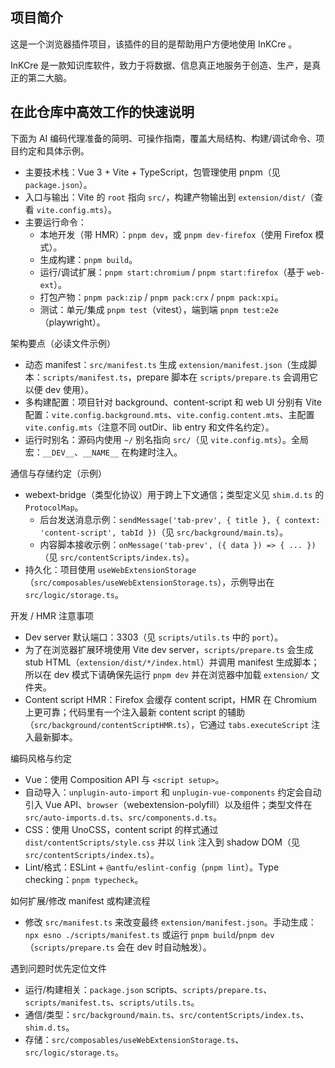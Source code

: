 ## 项目简介

这是一个浏览器插件项目，该插件的目的是帮助用户方便地使用 InKCre 。

InKCre 是一款知识库软件，致力于将数据、信息真正地服务于创造、生产，是真正的第二大脑。

## 在此仓库中高效工作的快速说明

下面为 AI 编码代理准备的简明、可操作指南，覆盖大局结构、构建/调试命令、项目约定和具体示例。

- 主要技术栈：Vue 3 + Vite + TypeScript，包管理使用 pnpm（见 `package.json`）。
- 入口与输出：Vite 的 `root` 指向 `src/`，构建产物输出到 `extension/dist/`（查看 `vite.config.mts`）。
- 主要运行命令：
  - 本地开发（带 HMR）：`pnpm dev`，或 `pnpm dev-firefox`（使用 Firefox 模式）。
  - 生成构建：`pnpm build`。
  - 运行/调试扩展：`pnpm start:chromium` / `pnpm start:firefox`（基于 `web-ext`）。
  - 打包产物：`pnpm pack:zip` / `pnpm pack:crx` / `pnpm pack:xpi`。
  - 测试：单元/集成 `pnpm test`（vitest），端到端 `pnpm test:e2e`（playwright）。

架构要点（必读文件示例）

- 动态 manifest：`src/manifest.ts` 生成 `extension/manifest.json`（生成脚本：`scripts/manifest.ts`，prepare 脚本在 `scripts/prepare.ts` 会调用它以便 dev 使用）。
- 多构建配置：项目针对 background、content-script 和 web UI 分别有 Vite 配置：`vite.config.background.mts`、`vite.config.content.mts`、主配置 `vite.config.mts`（注意不同 outDir、lib entry 和文件名约定）。
- 运行时别名：源码内使用 `~/` 别名指向 `src/`（见 `vite.config.mts`）。全局宏：`__DEV__`、`__NAME__` 在构建时注入。

通信与存储约定（示例）

- webext-bridge（类型化协议）用于跨上下文通信；类型定义见 `shim.d.ts` 的 `ProtocolMap`。
  - 后台发送消息示例：`sendMessage('tab-prev', { title }, { context: 'content-script', tabId })`（见 `src/background/main.ts`）。
  - 内容脚本接收示例：`onMessage('tab-prev', ({ data }) => { ... })`（见 `src/contentScripts/index.ts`）。
- 持久化：项目使用 `useWebExtensionStorage`（`src/composables/useWebExtensionStorage.ts`），示例导出在 `src/logic/storage.ts`。

开发 / HMR 注意事项

- Dev server 默认端口：3303（见 `scripts/utils.ts` 中的 `port`）。
- 为了在浏览器扩展环境使用 Vite dev server，`scripts/prepare.ts` 会生成 stub HTML（`extension/dist/*/index.html`）并调用 manifest 生成脚本；所以在 dev 模式下请确保先运行 `pnpm dev` 并在浏览器中加载 `extension/` 文件夹。
- Content script HMR：Firefox 会缓存 content script，HMR 在 Chromium 上更可靠；代码里有一个注入最新 content script 的辅助（`src/background/contentScriptHMR.ts`），它通过 `tabs.executeScript` 注入最新脚本。

编码风格与约定

- Vue：使用 Composition API 与 `<script setup>`。
- 自动导入：`unplugin-auto-import` 和 `unplugin-vue-components` 约定会自动引入 Vue API、`browser`（webextension-polyfill）以及组件；类型文件在 `src/auto-imports.d.ts`、`src/components.d.ts`。
- CSS：使用 UnoCSS，content script 的样式通过 `dist/contentScripts/style.css` 并以 `link` 注入到 shadow DOM（见 `src/contentScripts/index.ts`）。
- Lint/格式：ESLint + `@antfu/eslint-config`（`pnpm lint`）。Type checking：`pnpm typecheck`。

如何扩展/修改 manifest 或构建流程

- 修改 `src/manifest.ts` 来改变最终 `extension/manifest.json`。手动生成：`npx esno ./scripts/manifest.ts` 或运行 `pnpm build`/`pnpm dev`（`scripts/prepare.ts` 会在 dev 时自动触发）。

遇到问题时优先定位文件

- 运行/构建相关：`package.json` scripts、`scripts/prepare.ts`、`scripts/manifest.ts`、`scripts/utils.ts`。
- 通信/类型：`src/background/main.ts`、`src/contentScripts/index.ts`、`shim.d.ts`。
- 存储：`src/composables/useWebExtensionStorage.ts`、`src/logic/storage.ts`。
